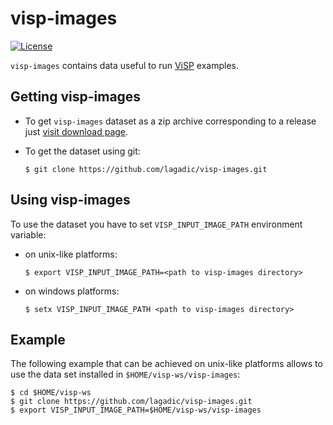 # visp-images

[![License](https://eddelbuettel.github.io/badges/GPL2+.svg)](https://www.gnu.org/licenses/gpl-2.0.html)

`visp-images` contains data useful to run [ViSP][1] examples.

## Getting visp-images

- To get `visp-images` dataset as a zip archive corresponding to a release just [visit download page][2].

- To get the dataset using git:

      $ git clone https://github.com/lagadic/visp-images.git
		
## Using visp-images

To use the dataset you have to set `VISP_INPUT_IMAGE_PATH` environment variable:

- on unix-like platforms:

      $ export VISP_INPUT_IMAGE_PATH=<path to visp-images directory>

- on windows platforms:

      $ setx VISP_INPUT_IMAGE_PATH <path to visp-images directory>

## Example

The following example that can be achieved on unix-like platforms allows to use the data set installed in `$HOME/visp-ws/visp-images`:

	$ cd $HOME/visp-ws
	$ git clone https://github.com/lagadic/visp-images.git
	$ export VISP_INPUT_IMAGE_PATH=$HOME/visp-ws/visp-images


[1]: https://visp.inria.fr "ViSP"
[2]: https://visp.inria.fr/download "ViSP download"
